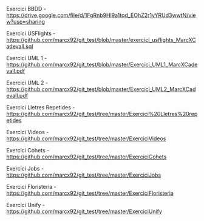 Exercici BBDD - https://drive.google.com/file/d/1FgRnb9Hl9a1tqd_EOhZ2r1yYRUd3wwtN/view?usp=sharing 

Exercici USFlights - https://github.com/marcx92/git_test/blob/master/exercici_usflights_MarcXCadevall.sql

Exercici UML 1 - https://github.com/marcx92/git_test/blob/master/Exercici_UML1_MarcXCadevall.pdf

Exercici UML 2 - https://github.com/marcx92/git_test/blob/master/Exercici_UML2_MarcXCadevall.pdf

Exercici Lletres Repetides - https://github.com/marcx92/git_test/tree/master/Exercici%20Lletres%20repetides

Exercici Videos - https://github.com/marcx92/git_test/tree/master/ExerciciVideos

Exercici Cohets - https://github.com/marcx92/git_test/tree/master/ExerciciCohets

Exercici Jobs - https://github.com/marcx92/git_test/tree/master/ExerciciJobs

Exercici Floristeria - https://github.com/marcx92/git_test/tree/master/ExerciciFloristeria

Exercici Unify - https://github.com/marcx92/git_test/tree/master/ExerciciUnify
